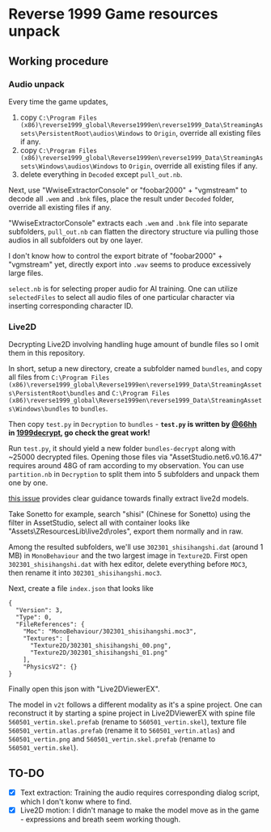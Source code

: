 # Reverse 1999 Game resources unpack

## Working procedure

### Audio unpack

Every time the game updates,
1. copy `C:\Program Files (x86)\reverse1999_global\Reverse1999en\reverse1999_Data\StreamingAssets\PersistentRoot\audios\Windows` to `Origin`, override all existing files if any.
2. copy `C:\Program Files (x86)\reverse1999_global\Reverse1999en\reverse1999_Data\StreamingAssets\Windows\audios\Windows` to `Origin`, override all existing files if any.
3. delete everything in `Decoded` except `pull_out.nb`.

Next, use "WwiseExtractorConsole" or "foobar2000" + "vgmstream" to decode all `.wem` and `.bnk` files, place the result under `Decoded` folder, override all existing files if any.

"WwiseExtractorConsole" extracts each `.wem` and `.bnk` file into separate subfolders, `pull_out.nb` can flatten the directory structure via pulling those audios in all subfolders out by one layer.

I don't know how to control the export bitrate of "foobar2000" + "vgmstream" yet, directly export into `.wav` seems to produce excessively large files.

`select.nb` is for selecting proper audio for AI training. One can utilize `selectedFiles` to select all audio files of one particular character via inserting corresponding character ID.

### Live2D

Decrypting Live2D involving handling huge amount of bundle files so I omit them in this repository. 

In short, setup a new directory, create a subfolder named `bundles`, and copy all files from `C:\Program Files (x86)\reverse1999_global\Reverse1999en\reverse1999_Data\StreamingAssets\PersistentRoot\bundles` and `C:\Program Files (x86)\reverse1999_global\Reverse1999en\reverse1999_Data\StreamingAssets\Windows\bundles` to `bundles`.

Then copy `test.py` in `Decryption` to `bundles` - **`test.py` is written by [@66hh](https://github.com/66hh) in [1999decrypt](https://github.com/66hh/1999decrypt), go check the great work!**

Run `test.py`, it should yield a new folder `bundles-decrypt` along with ~25000 decrypted files. Opening those files via "AssetStudio.net6.v0.16.47" requires around 48G of ram according to my observation. You can use `partition.nb` in `Decryption` to split them into 5 subfolders and unpack them one by one.

[this issue](https://github.com/66hh/1999decrypt/issues/6) provides clear guidance towards finally extract live2d models.

Take Sonetto for example, search "shisi" (Chinese for Sonetto) using the filter in AssetStudio, select all with container looks like "Assets\ZResourcesLib\live2d\roles\", export them normally and in raw.

Among the resulted subfolders, we'll use `302301_shisihangshi.dat` (around 1 MB) in `MonoBehaviour` and the two largest image in `Texture2D`. First open `302301_shisihangshi.dat` with hex editor, delete everything before `MOC3`, then rename it into `302301_shisihangshi.moc3`.

Next, create a file `index.json` that looks like
```
{
  "Version": 3,
  "Type": 0,
  "FileReferences": {
    "Moc": "MonoBehaviour/302301_shisihangshi.moc3",
    "Textures": [
      "Texture2D/302301_shisihangshi_00.png",
      "Texture2D/302301_shisihangshi_01.png"
    ],
    "PhysicsV2": {}
}
```
Finally open this json with "Live2DViewerEX".

The model in `v2t` follows a different modality as it's a spine project. One can reconstruct it by starting a spine project in Live2DViewerEX with spine file `560501_vertin.skel.prefab` (rename to `560501_vertin.skel`), texture file `560501_vertin.atlas.prefab` (rename it to `560501_vertin.atlas`) and `560501_vertin.png` and `560501_vertin.skel.prefab` (rename to `560501_vertin.skel`).

## TO-DO

- [x] Text extraction: Training the audio requires corresponding dialog script, which I don't konw where to find.
- [x] Live2D motion: I didn't manage to make the model move as in the game - expressions and breath seem working though.
